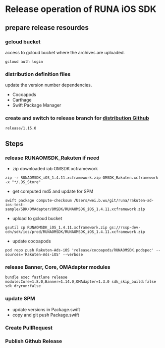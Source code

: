 # Release operation of RUNA iOS SDK

## prepare release resourdes

### gcloud bucket
access to gcloud bucket where the archives are uploaded.

`gcloud auth login`

### distribution definition files
update the version number dependencies.
- Cocoapods
- Carthage
- Swift Package Manager

### create and switch to release branch for [distribution Github](https://github.com/rakuten-ads/Rakuten-Ads-iOS)

`release/1.15.0`

## Steps

### release RUNAOMSDK_Rakuten if need

- zip downloaded iab OMSDK xcframework

`zip -r RUNAOMSDK_iOS_1.4.11.xcframework.zip OMSDK_Rakuten.xcframework -x "*/.DS_Store"`

- get computed md5 and update for SPM

`swift package compute-checksum /Users/wei.b.wu/git/runa/rakuten-ad-ios-test-sample/SDK/OMAdapter/OMSDK/RUNAOMSDK_iOS_1.4.11.xcframework.zip`

- upload to gcloud bucket

`gsutil cp RUNAOMSDK_iOS_1.4.11.xcframework.zip gs://rssp-dev-cdn/sdk/ios/prod/RUNAOMSDK/RUNAOMSDK_iOS_1.4.11.xcframework.zip`

- update cocoapods

`pod repo push Rakuten-Ads-iOS 'release/cocoapods/RUNAOMSDK.podspec' --sources='Rakuten-Ads-iOS' --verbose`

### release Banner, Core, OMAdapter modules

`bundle exec fastlane release module:Core=1.8.0,Banner=1.14.0,OMAdapter=1.3.0 sdk_skip_build:false sdk_dryrun:false`


### update SPM

- update versions in Package.swift
- copy and git push Package.swift

### Create PullRequest

### Publish Github Release